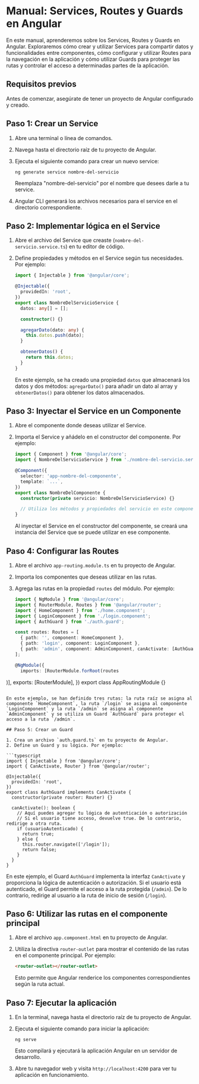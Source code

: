 # Manual: Services, Routes y Guards en Angular

En este manual, aprenderemos sobre los Services, Routes y Guards en Angular. Exploraremos cómo crear y utilizar Services para compartir datos y funcionalidades entre componentes, cómo configurar y utilizar Routes para la navegación en la aplicación y cómo utilizar Guards para proteger las rutas y controlar el acceso a determinadas partes de la aplicación.

## Requisitos previos

Antes de comenzar, asegúrate de tener un proyecto de Angular configurado y creado.

## Paso 1: Crear un Service

1. Abre una terminal o línea de comandos.
2. Navega hasta el directorio raíz de tu proyecto de Angular.
3. Ejecuta el siguiente comando para crear un nuevo service:

   ```
   ng generate service nombre-del-servicio
   ```

   Reemplaza "nombre-del-servicio" por el nombre que desees darle a tu service.

4. Angular CLI generará los archivos necesarios para el service en el directorio correspondiente.

## Paso 2: Implementar lógica en el Service

1. Abre el archivo del Service que creaste (`nombre-del-servicio.service.ts`) en tu editor de código.
2. Define propiedades y métodos en el Service según tus necesidades. Por ejemplo:

   ```typescript
   import { Injectable } from '@angular/core';

   @Injectable({
     providedIn: 'root',
   })
   export class NombreDelServicioService {
     datos: any[] = [];

     constructor() {}

     agregarDato(dato: any) {
       this.datos.push(dato);
     }

     obtenerDatos() {
       return this.datos;
     }
   }
   ```

   En este ejemplo, se ha creado una propiedad `datos` que almacenará los datos y dos métodos: `agregarDato()` para añadir un dato al array y `obtenerDatos()` para obtener los datos almacenados.

## Paso 3: Inyectar el Service en un Componente

1. Abre el componente donde deseas utilizar el Service.
2. Importa el Service y añádelo en el constructor del componente. Por ejemplo:

   ```typescript
   import { Component } from '@angular/core';
   import { NombreDelServicioService } from './nombre-del-servicio.service';

   @Component({
     selector: 'app-nombre-del-componente',
     template: `...`,
   })
   export class NombreDelComponente {
     constructor(private servicio: NombreDelServicioService) {}

     // Utiliza los métodos y propiedades del servicio en este componente
   }
   ```

   Al inyectar el Service en el constructor del componente, se creará una instancia del Service que se puede utilizar en ese componente.

## Paso 4: Configurar las Routes

1. Abre el archivo `app-routing.module.ts` en tu proyecto de Angular.
2. Importa los componentes que deseas utilizar en las rutas.
3. Agrega las rutas en la propiedad `routes` del módulo. Por ejemplo:

   ```typescript
   import { NgModule } from '@angular/core';
   import { RouterModule, Routes } from '@angular/router';
   import { HomeComponent } from './home.component';
   import { LoginComponent } from './login.component';
   import { AuthGuard } from './auth.guard';

   const routes: Routes = [
     { path: '', component: HomeComponent },
     { path: 'login', component: LoginComponent },
     { path: 'admin', component: AdminComponent, canActivate: [AuthGuard] },
   ];

   @NgModule({
     imports: [RouterModule.forRoot(routes

)],
     exports: [RouterModule],
   })
   export class AppRoutingModule {}
   ```

   En este ejemplo, se han definido tres rutas: la ruta raíz se asigna al componente `HomeComponent`, la ruta `/login` se asigna al componente `LoginComponent` y la ruta `/admin` se asigna al componente `AdminComponent` y se utiliza un Guard `AuthGuard` para proteger el acceso a la ruta `/admin`.

## Paso 5: Crear un Guard

1. Crea un archivo `auth.guard.ts` en tu proyecto de Angular.
2. Define un Guard y su lógica. Por ejemplo:

   ```typescript
   import { Injectable } from '@angular/core';
   import { CanActivate, Router } from '@angular/router';

   @Injectable({
     providedIn: 'root',
   })
   export class AuthGuard implements CanActivate {
     constructor(private router: Router) {}

     canActivate(): boolean {
       // Aquí puedes agregar tu lógica de autenticación o autorización
       // Si el usuario tiene acceso, devuelve true. De lo contrario, redirige a otra ruta.
       if (usuarioAutenticado) {
         return true;
       } else {
         this.router.navigate(['/login']);
         return false;
       }
     }
   }
   ```

   En este ejemplo, el Guard `AuthGuard` implementa la interfaz `CanActivate` y proporciona la lógica de autenticación o autorización. Si el usuario está autenticado, el Guard permite el acceso a la ruta protegida (`/admin`). De lo contrario, redirige al usuario a la ruta de inicio de sesión (`/login`).

## Paso 6: Utilizar las rutas en el componente principal

1. Abre el archivo `app.component.html` en tu proyecto de Angular.
2. Utiliza la directiva `router-outlet` para mostrar el contenido de las rutas en el componente principal. Por ejemplo:

   ```html
   <router-outlet></router-outlet>
   ```

   Esto permite que Angular renderice los componentes correspondientes según la ruta actual.

## Paso 7: Ejecutar la aplicación

1. En la terminal, navega hasta el directorio raíz de tu proyecto de Angular.
2. Ejecuta el siguiente comando para iniciar la aplicación:

   ```
   ng serve
   ```

   Esto compilará y ejecutará la aplicación Angular en un servidor de desarrollo.

3. Abre tu navegador web y visita `http://localhost:4200` para ver tu aplicación en funcionamiento.

